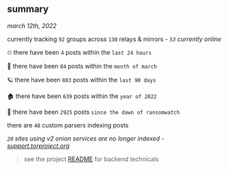 
## summary
_march 12th, 2022_

currently tracking `92` groups across `130` relays & mirrors - _`53` currently online_

⏲ there have been `4` posts within the `last 24 hours`

🦈 there have been `84` posts within the `month of march`

🪐 there have been `883` posts within the `last 90 days`

🏚 there have been `639` posts within the `year of 2022`

🦕 there have been `2925` posts `since the dawn of ransomwatch`

there are `48` custom parsers indexing posts

_`20` sites using v2 onion services are no longer indexed - [support.torproject.org](https://support.torproject.org/onionservices/v2-deprecation/)_

> see the project [README](https://github.com/thetanz/ransomwatch#ransomwatch--) for backend technicals
